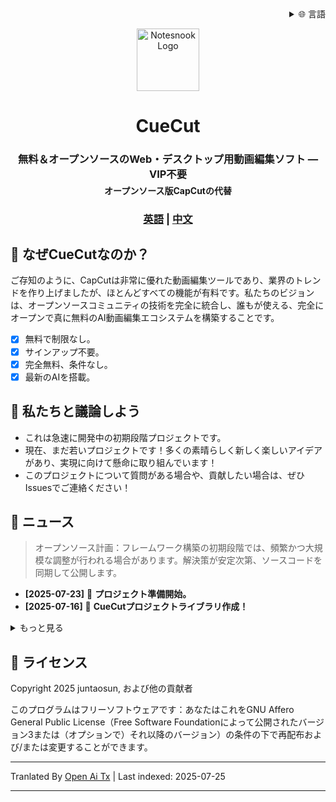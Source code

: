 
<div align="right">
  <details>
    <summary >🌐 言語</summary>
    <div>
      <div align="center">
        <a href="https://openaitx.github.io/view.html?user=juntaosun&project=CueCut&lang=en">English</a>
        | <a href="https://openaitx.github.io/view.html?user=juntaosun&project=CueCut&lang=zh-CN">简体中文</a>
        | <a href="https://openaitx.github.io/view.html?user=juntaosun&project=CueCut&lang=zh-TW">繁體中文</a>
        | <a href="https://openaitx.github.io/view.html?user=juntaosun&project=CueCut&lang=ja">日本語</a>
        | <a href="https://openaitx.github.io/view.html?user=juntaosun&project=CueCut&lang=ko">한국어</a>
        | <a href="https://openaitx.github.io/view.html?user=juntaosun&project=CueCut&lang=hi">हिन्दी</a>
        | <a href="https://openaitx.github.io/view.html?user=juntaosun&project=CueCut&lang=th">ไทย</a>
        | <a href="https://openaitx.github.io/view.html?user=juntaosun&project=CueCut&lang=fr">Français</a>
        | <a href="https://openaitx.github.io/view.html?user=juntaosun&project=CueCut&lang=de">Deutsch</a>
        | <a href="https://openaitx.github.io/view.html?user=juntaosun&project=CueCut&lang=es">Español</a>
        | <a href="https://openaitx.github.io/view.html?user=juntaosun&project=CueCut&lang=it">Itapano</a>
        | <a href="https://openaitx.github.io/view.html?user=juntaosun&project=CueCut&lang=ru">Русский</a>
        | <a href="https://openaitx.github.io/view.html?user=juntaosun&project=CueCut&lang=pt">Português</a>
        | <a href="https://openaitx.github.io/view.html?user=juntaosun&project=CueCut&lang=nl">Nederlands</a>
        | <a href="https://openaitx.github.io/view.html?user=juntaosun&project=CueCut&lang=pl">Polski</a>
        | <a href="https://openaitx.github.io/view.html?user=juntaosun&project=CueCut&lang=ar">العربية</a>
        | <a href="https://openaitx.github.io/view.html?user=juntaosun&project=CueCut&lang=fa">فارسی</a>
        | <a href="https://openaitx.github.io/view.html?user=juntaosun&project=CueCut&lang=tr">Türkçe</a>
        | <a href="https://openaitx.github.io/view.html?user=juntaosun&project=CueCut&lang=vi">Tiếng Việt</a>
        | <a href="https://openaitx.github.io/view.html?user=juntaosun&project=CueCut&lang=id">Bahasa Indonesia</a>
      </div>
    </div>
  </details>
</div>

<p align="center">
<img style="align:center;" src="https://raw.githubusercontent.com/juntaosun/CueCut/main/./logo.png" alt="Notesnook Logo" width="100" />
</p>
<h1 align="center">CueCut</h1>

<h3 align="center" style="margin-bottom: -15px;">
<b>無料＆オープンソースのWeb・デスクトップ用動画編集ソフト — VIP不要</b></a>
<h4 align="center">オープンソース版CapCutの代替</a>
</h3>

<h3 align="center">
<a href="README.md"><b>英語</b></a> | <a href="README_ZH.md"><b>中文</b></a>
</h3>

## 🎁 なぜCueCutなのか？  
ご存知のように、CapCutは非常に優れた動画編集ツールであり、業界のトレンドを作り上げましたが、ほとんどすべての機能が有料です。私たちのビジョンは、オープンソースコミュニティの技術を完全に統合し、誰もが使える、完全にオープンで真に無料のAI動画編集エコシステムを構築することです。   

- [x] 無料で制限なし。  
- [x] サインアップ不要。  
- [x] 完全無料、条件なし。  
- [x] 最新のAIを搭載。  

## 💬 私たちと議論しよう  
-  これは急速に開発中の初期段階プロジェクトです。 
-  現在、まだ若いプロジェクトです！多くの素晴らしく新しく楽しいアイデアがあり、実現に向けて懸命に取り組んでいます！      
-  このプロジェクトについて質問がある場合や、貢献したい場合は、ぜひIssuesでご連絡ください！    


## 👏 ニュース

> オープンソース計画：フレームワーク構築の初期段階では、頻繁かつ大規模な調整が行われる場合があります。解決策が安定次第、ソースコードを同期して公開します。   

- **[2025-07-23]** 🚀 **プロジェクト準備開始。** 
- **[2025-07-16]** 🚀 **CueCutプロジェクトライブラリ作成！** 

<details>
<summary>もっと見る</summary>
</details>


## 🔑 ライセンス

Copyright 2025 juntaosun, および他の貢献者

このプログラムはフリーソフトウェアです：あなたはこれをGNU Affero General Public License（Free Software Foundationによって公開されたバージョン3または（オプションで）それ以降のバージョン）の条件の下で再配布および/または変更することができます。

---

Tranlated By [Open Ai Tx](https://github.com/OpenAiTx/OpenAiTx) | Last indexed: 2025-07-25

---